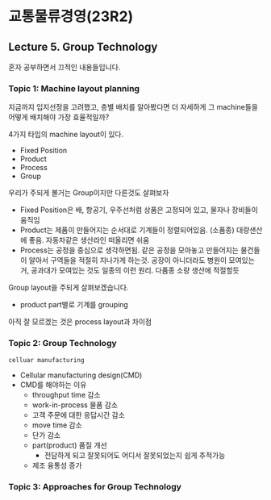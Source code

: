 # 교통물류경영(23R2)

## Lecture 5. Group Technology

혼자 공부하면서 끄적인 내용들입니다.


### Topic 1: Machine layout planning

지금까지 입지선정을 고려했고, 층별 배치를 알아봤다면 더 자세하게 그 machine들을 어떻게 배치해야 가장 효율적일까?

4가지 타입의 machine layout이 있다.
- Fixed Position
- Product
- Process
- Group

우리가 주되게 볼거는 Group이지만 다른것도 살펴보자

- Fixed Position은 배, 항공기, 우주선처럼 상품은 고정되어 있고, 물자나 장비들이 움직임
- Product는 제품이 만들어지는 순서대로 기계들이 정렬되어있음. (소품종) 대량샌산에 좋음. 자동차같은 생산라인 떠올리면 쉬움
- Process는 공정을 중심으로 생각하면됨. 같은 공정을 모아놓고 만들어지는 물건들이 알아서 구역들을 적절히 지나가게 하는것. 공장이 아니더라도 병원이 모여있는거, 공과대가 모여있는 것도 일종의 이런 원리. 다품종 소량 생산에 적절할듯

Group layout을 주되게 살펴보겠습니다.
- product part별로 기계를 grouping

아직 잘 모르겠는 것은 process layout과 차이점



### Topic 2: Group Technology

`celluar manufacturing`

- Cellular manufacturing design(CMD)
- CMD를 해야하는 이유
    - throughput time 감소
    - work-in-process 물품 감소
    - 고객 주문에 대한 응답시간 감소
    - move time 감소
    - 단가 감소
    - part(product) 품질 개선
        - 전담하게 되고 잘못되어도 어디서 잘못되었는지 쉽게 추적가능
    - 제조 융통성 증가



### Topic 3: Approaches for Group Technology